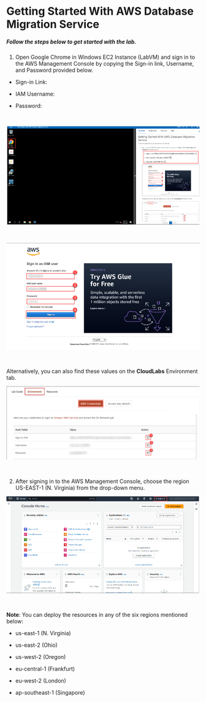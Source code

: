 # Getting Started With AWS Database Migration Service
##### Follow the steps below to get started with the lab.

1. Open Google Chrome in Windows EC2 Instance (LabVM) and sign in to the AWS Management Console by copying the Sign-in link, Username, and Password provided below.

-  Sign-in Link:

- IAM Username:

- Password:
<br>

![](screen/Screenshot_13.png)

<br>

![](screen/Screenshot_1.png)


<br>

Alternatively, you can also find these values on the **CloudLabs** Environment tab.

![](screen/Screenshot_14.png)

<br>

2. After signing in to the AWS Management Console, choose the region US-EAST-1 (N. Virginia) from the drop-down menu.
      <br>
   
![](screen/Screenshot_15.png)

<br>

**Note**: You can deploy the resources in any of the six regions mentioned below:

- us-east-1 (N. Virginia)

- us-east-2 (Ohio)

- us-west-2 (Oregon)

- eu-central-1 (Frankfurt)

- eu-west-2 (London)

- ap-southeast-1 (Singapore)

